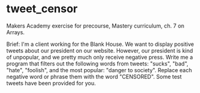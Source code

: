 # tweet_censor

Makers Academy exercise for precourse, Mastery curriculum, ch. 7 on Arrays.

Brief: I'm a client working for the Blank House. We want to display positive tweets about our president on our website. 
However, our president is kind of unpopular, and we pretty much only receive negative press. 
Write me a program that filters out the following words from tweets: "sucks", "bad", "hate", "foolish", and the most popular: "danger to society". 
Replace each negative word or phrase them with the word "CENSORED". Some test tweets have been provided for you.
